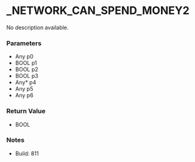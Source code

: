 # _NETWORK_CAN_SPEND_MONEY2

No description available.

### Parameters
* Any p0
* BOOL p1
* BOOL p2
* BOOL p3
* Any* p4
* Any p5
* Any p6

### Return Value
* BOOL

### Notes
* Build: 811

